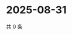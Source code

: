 # 2025-08-31

共 0 条

<!-- BEGIN ZHIHUQUESTIONS -->
<!-- 最后更新时间 Sun Aug 31 2025 03:08:11 GMT+0800 (China Standard Time) -->

<!-- END ZHIHUQUESTIONS -->
